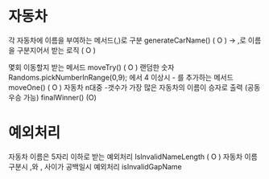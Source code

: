 # 자동차
각 자동차에 이름을 부여하는 메서드(,)로 구분 generateCarName() ( O )
-> ,로 이름을 구분지어서 받는 로직 ( O )

몇회 이동할지 받는 메서드 moveTry() ( O )
랜덤한 숫자 Randoms.pickNumberInRange(0,9); 에서 4 이상시 - 를 추가하는 메서드 moveOne() ( O )
자동차 n대중 -갯수가 가장 많은 자동차의 이름이 승자로 출력 (공동우승 가능) finalWinner() (O)


# 예외처리
자동차 이름은 5자리 이하로 받는 예외처리 IsInvalidNameLength ( O )
자동차 이름 구분시 ,와 , 사이가 공백일시 예외처리 isInvalidGapName

